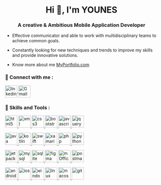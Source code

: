 <!--
### Hi there 👋
-->


<h1 align="center">Hi 👋, I'm YOUNES</h1>

<h3 align="center">A creative & Ambitious Mobile Application Developer</h3>
      
<p></p>
    
- Effective communicator and able to work with multidisciplinary teams to achieve common goals.
<p></p>
    
- Constantly looking for new techniques and trends to improve my skills and provide innovative solutions.
<p></p>
    
- Know more about me [MyPortfolio.com](MyPortfolio.com)
<p></p>
    
    
<h3 style="text-align: left;">🔘 Connect with me :</h3>
<p style="text-align: left;">
  <a href="https://www.linkedin.com/in/lahsine-younes/" target="_blank">
    <img src="https://cdn.worldvectorlogo.com/logos/linkedin-icon-3.svg" alt="linkedin" height="40" width="40" style="vertical-align: middle;">
  </a>
  <a href="mailto:lahsine.younes@gmail.com" target="_blank">
    <img src="https://cdn.worldvectorlogo.com/logos/official-gmail-icon-2020-.svg" alt="Gmail" height="40" width="40" style="vertical-align: middle;">
  </a>
</p>


<h3 align="left">🔘 Skills and Tools :</h3>
<p align="left">
  <a href="https://www.w3schools.com/html/" target="_blank" rel="noreferrer">
    <img src="https://www.vectorlogo.zone/logos/w3_html5/w3_html5-icon.svg" alt="html5" width="40" height="40"/> 
  </a>
  <a href="https://www.w3schools.com/xml/" target="_blank" rel="noreferrer">
    <img src="https://cdn.worldvectorlogo.com/logos/xml-2.svg" alt="xml" width="40" height="40"/> 
  </a>
    <a href="https://www.w3schools.com/css/" target="_blank" rel="noreferrer"> 
            <img src="https://cdn.worldvectorlogo.com/logos/css-3.svg" alt="css3" width="40" height="40"/> 
        </a>
        <a href="https://www.w3schools.com/bootstrap5/" target="_blank" rel="noreferrer"> 
            <img src="https://cdn.worldvectorlogo.com/logos/bootstrap-5-1.svg" alt="bootstrap" width="40" height="40"/> 
        </a> 
        <a href="https://www.w3schools.com/js/" target="_blank" rel="noreferrer"> 
            <img src="https://cdn.worldvectorlogo.com/logos/javascript-1.svg" alt="javascript" width="40" height="40"/> 
        </a>
        <a href="https://www.w3schools.com/jquery/" target="_blank" rel="noreferrer"> 
            <img src="https://cdn.worldvectorlogo.com/logos/jquery-4.svg" alt="jquery" width="40" height="40"/> 
        </a> 
        <p></p>
        <a href="https://www.java.com" target="_blank" rel="noreferrer"> 
            <img src="https://cdn.worldvectorlogo.com/logos/java-4.svg" alt="java" width="40" height="40"/> 
        </a> 
        <a href="https://kotlinlang.org" target="_blank" rel="noreferrer"> 
            <img src="https://cdn.worldvectorlogo.com/logos/kotlin-1.svg" alt="kotlin" width="40" height="40"/> 
        </a> 
        <a href="https://developer.apple.com/swift/" target="_blank" rel="noreferrer"> 
            <img src="https://cdn.worldvectorlogo.com/logos/swift-15.svg" alt="swift" width="40" height="40"/> 
        </a> 
        <a href="https://dotnet.microsoft.com/apps/xamarin" target="_blank" rel="noreferrer"> 
            <img src="https://cdn.worldvectorlogo.com/logos/xamarin.svg" alt="xamarin" width="40" height="40"/> 
        </a>
        <a href="https://www.php.net" target="_blank" rel="noreferrer"> 
            <img src="https://cdn.worldvectorlogo.com/logos/php-1.svg" alt="php" width="40" height="40"/> 
        </a> 
        <a href="https://www.python.org" target="_blank" rel="noreferrer"> 
            <img src="https://cdn.worldvectorlogo.com/logos/python-5.svg" alt="python" width="40" height="40"/> 
        </a> 
        <p></p>
        <a href="https://developer.android.com/jetpack/compose/documentation" target="_blank" rel="noreferrer"> 
            <img src="https://3.bp.blogspot.com/-VVp3WvJvl84/X0Vu6EjYqDI/AAAAAAAAPjU/ZOMKiUlgfg8ok8DY8Hc-ocOvGdB0z86AgCLcBGAsYHQ/s1600/jetpack%2Bcompose%2Bicon_RGB.png" alt="jetpackCompose" width="40" height="40"/> 
        </a> 
        <a href="https://www.mysql.com/" target="_blank" rel="noreferrer"> 
            <img src="https://cdn.worldvectorlogo.com/logos/mysql-6.svg" alt="mysql" width="40" height="40"/> 
        </a> 
        <a href="https://www.sqlite.org/" target="_blank" rel="noreferrer"> 
            <img src="https://cdn.worldvectorlogo.com/logos/sqlite.svg" alt="sqlite" width="40" height="40"/> 
        </a> 
        <a href="https://www.figma.com/" target="_blank" rel="noreferrer"> 
            <img src="https://cdn.worldvectorlogo.com/logos/figma-5.svg" alt="figma" width="40" height="40"/> 
        </a> 
        <a href="https://www.microsoft.com/en/microsoft-365/microsoft-office" target="_blank" rel="noreferrer"> 
            <img src="https://cdn.worldvectorlogo.com/logos/Microsoft-365.svg" alt="mOffice" width="40" height="40"/> 
        </a> 
        <a href="https://postman.com" target="_blank" rel="noreferrer"> 
            <img src="https://cdn.worldvectorlogo.com/logos/postman.svg" alt="postman" width="40" height="40"/> 
        </a>
        <p></p>
        <a href="https://developer.android.com" target="_blank" rel="noreferrer"> 
            <img src="https://cdn.worldvectorlogo.com/logos/android-3.svg" alt="android" width="40" height="40"/> 
        </a> 
        <a href="https://www.apple.com/ios" target="_blank" rel="noreferrer"> 
            <img src="https://cdn.worldvectorlogo.com/logos/ios-2.svg" alt="ios" width="40" height="40"/> 
        </a> 
        <a href="https://www.microsoft.com/en-us/windows" target="_blank" rel="noreferrer"> 
            <img src="https://cdn.worldvectorlogo.com/logos/windows.svg" alt="windows" width="40" height="40"/> 
        </a> 
        <a href="https://www.linux.org/" target="_blank" rel="noreferrer"> 
            <img src="https://cdn.worldvectorlogo.com/logos/linux-tux.svg" alt="linux" width="40" height="40"/> 
        </a> 
        <a href="https://www.apple.com/macos" target="_blank" rel="noreferrer"> 
            <img src="https://cdn.worldvectorlogo.com/logos/macos.svg" alt="macos" width="40" height="40"/> 
        </a> 
        <a href="https://git-scm.com/" target="_blank" rel="noreferrer"> 
            <img src="https://cdn.worldvectorlogo.com/logos/git-icon.svg" alt="git" width="40" height="40"/> 
        </a> 
</p>
